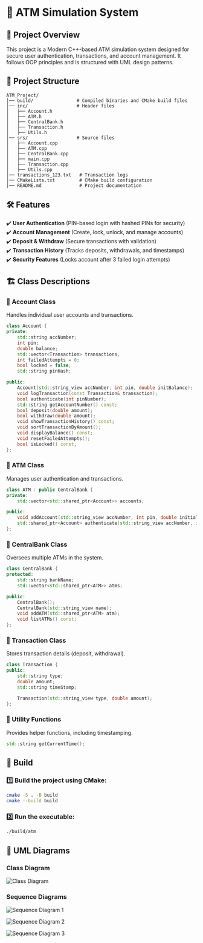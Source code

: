 # 🏦 ATM Simulation System

## 📌 Project Overview

This project is a Modern C++-based ATM simulation system designed for secure user authentication, transactions, and account management. It follows OOP principles and is structured with UML design patterns.

## 📂 Project Structure

```
ATM_Project/
│── build/                # Compiled binaries and CMake build files
│── inc/                  # Header files
│   ├── Account.h
│   ├── ATM.h
│   ├── CentralBank.h
│   ├── Transaction.h
│   ├── Utils.h
│── srs/                  # Source files
│   ├── Account.cpp
│   ├── ATM.cpp
│   ├── CentralBank.cpp
│   ├── main.cpp
│   ├── Transaction.cpp
│   ├── Utils.cpp
│── transactions_123.txt   # Transaction logs
│── CMakeLists.txt         # CMake build configuration
│── README.md              # Project documentation
```

## 🛠️ Features

✔️ **User Authentication** (PIN-based login with hashed PINs for security)  
✔️ **Account Management** (Create, lock, unlock, and manage accounts)  
✔️ **Deposit & Withdraw** (Secure transactions with validation)  
✔️ **Transaction History** (Tracks deposits, withdrawals, and timestamps)  
✔️ **Security Features** (Locks account after 3 failed login attempts)  

## 🏗️ Class Descriptions

### 🔹 Account Class
Handles individual user accounts and transactions.
```cpp
class Account {
private:
    std::string accNumber;
    int pin;
    double balance;
    std::vector<Transaction> transactions;
    int failedAttempts = 0;
    bool locked = false;
    std::string pinHash;

public:
    Account(std::string_view accNumber, int pin, double initBalance);
    void logTransaction(const Transaction& transaction);
    bool authenticate(int pinNumber);
    std::string getAccountNumber() const;
    bool deposit(double amount);
    bool withdraw(double amount);
    void showTransactionHistory() const;
    void sortTransactionByAmount();
    void displayBalance() const;
    void resetFailedAttempts();
    bool isLocked() const;
};
```

### 🔹 ATM Class
Manages user authentication and transactions.
```cpp
class ATM : public CentralBank {
private:
    std::vector<std::shared_ptr<Account>> accounts;

public:
    void addAccount(std::string_view accNumber, int pin, double initialBalance);
    std::shared_ptr<Account> authenticate(std::string_view accNumber, int pinNum);
};
```

### 🔹 CentralBank Class
Oversees multiple ATMs in the system.
```cpp
class CentralBank {
protected:
    std::string bankName;
    std::vector<std::shared_ptr<ATM>> atms;

public:
    CentralBank();
    CentralBank(std::string_view name);
    void addATM(std::shared_ptr<ATM> atm);
    void listATMs() const;
};
```

### 🔹 Transaction Class
Stores transaction details (deposit, withdrawal).
```cpp
class Transaction {
public:
    std::string type;
    double amount;
    std::string timeStamp;

    Transaction(std::string_view type, double amount);
};
```

### 🔹 Utility Functions
Provides helper functions, including timestamping.
```cpp
std::string getCurrentTime();
```

## 🔧 Build

### 1️⃣ Build the project using CMake:
```sh
cmake -S . -B build
cmake --build build
```

### 2️⃣ Run the executable:
```sh
./build/atm
```

## 📜 UML Diagrams

### Class Diagram
![Class Diagram](ClassDaigram.png)

### Sequence Diagrams
![Sequence Diagram 1](SequenceDiagram_1.png)  

![Sequence Diagram 2](SequenceDiagram_2.png)  

![Sequence Diagram 3](SequenceDiagram_3.png)  
